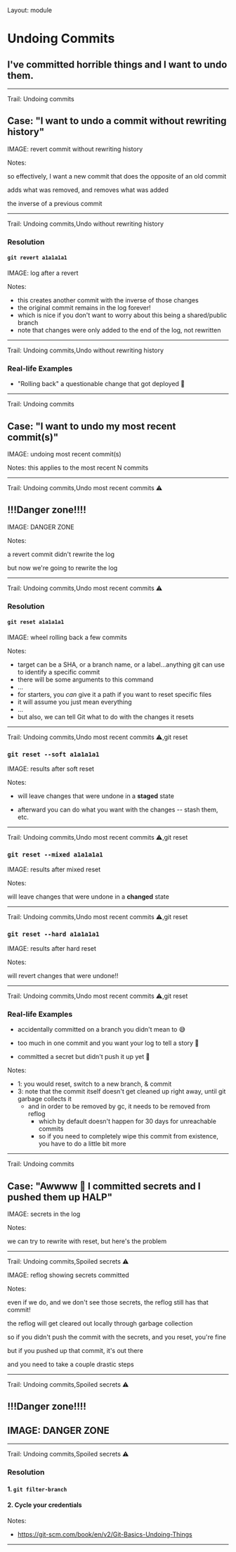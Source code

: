 Layout: module

# Undoing Commits

## I've committed horrible things and I want to undo them.

---

Trail: Undoing commits

## Case: "I want to undo a commit without rewriting history"

IMAGE: revert commit without rewriting history

Notes:

so effectively, I want a new commit that does the opposite of an old commit

adds what was removed, and removes what was added

the inverse of a previous commit

---

Trail: Undoing commits,Undo without rewriting history

### Resolution

#### `git revert a1a1a1a1`

IMAGE: log after a revert

Notes:

- this creates another commit with the inverse of those changes
- the original commit remains in the log forever!
- which is nice if you don't want to worry about this being a shared/public branch
- note that changes were only added to the end of the log, not rewritten

---

Trail: Undoing commits,Undo without rewriting history

### Real-life Examples

- "Rolling back" a questionable change that got deployed 🤔
<!-- .element: class="fragment" -->

---

Trail: Undoing commits

## Case: "I want to undo my most recent commit(s)"

IMAGE: undoing most recent commit(s)

Notes: this applies to the most recent N commits

---

Trail: Undoing commits,Undo most recent commits ⚠️

## !!!Danger zone!!!!

IMAGE: DANGER ZONE

Notes:

a revert commit didn't rewrite the log

but now we're going to rewrite the log

---

Trail: Undoing commits,Undo most recent commits ⚠️

### Resolution

#### `git reset a1a1a1a1`

IMAGE: wheel rolling back a few commits

Notes:

- target can be a SHA, or a branch name, or a label...anything git can use to identify a specific commit
- there will be some arguments to this command
- ...
- for starters, you _can_ give it a path if you want to reset specific files
- it will assume you just mean everything
- ...
- but also, we can tell Git what to do with the changes it resets

---

Trail: Undoing commits,Undo most recent commits ⚠️,git reset

### `git reset --soft a1a1a1a1`

IMAGE: results after soft reset

Notes:

- will leave changes that were undone in a **staged** state

- afterward you can do what you want with the changes -- stash them, etc.

---

Trail: Undoing commits,Undo most recent commits ⚠️,git reset

### `git reset --mixed a1a1a1a1`

IMAGE: results after mixed reset

Notes:

will leave changes that were undone in a **changed** state

---

Trail: Undoing commits,Undo most recent commits ⚠️,git reset

### `git reset --hard a1a1a1a1`

IMAGE: results after hard reset

Notes:

will revert changes that were undone!!

---

Trail: Undoing commits,Undo most recent commits ⚠️,git reset

### Real-life Examples

- accidentally committed on a branch you didn't mean to 😅
<!-- .element: class="fragment" -->
- too much in one commit and you want your log to tell a story 📕
<!-- .element: class="fragment" -->
- committed a secret but didn't push it up yet 😬
<!-- .element: class="fragment" -->

Notes:

- 1: you would reset, switch to a new branch, & commit
- 3: note that the commit itself doesn't get cleaned up right away, until git garbage collects it
  - and in order to be removed by gc, it needs to be removed from reflog
    - which by default doesn't happen for 30 days for unreachable commits
    - so if you need to completely wipe this commit from existence, you have to do a little bit more

---

Trail: Undoing commits

## Case: "Awwww 🤬 I committed secrets and I pushed them up HALP"

IMAGE: secrets in the log

Notes:

we can try to rewrite with reset, but here's the problem

---

Trail: Undoing commits,Spoiled secrets ⚠️

IMAGE: reflog showing secrets committed

Notes:

even if we do, and we don't see those secrets, the reflog still has that commit!

the reflog will get cleared out locally through garbage collection

so if you didn't push the commit with the secrets, and you reset, you're fine

but if you pushed up that commit, it's out there

and you need to take a couple drastic steps

---

Trail: Undoing commits,Spoiled secrets ⚠️

## !!!Danger zone!!!!

## IMAGE: DANGER ZONE

---

Trail: Undoing commits,Spoiled secrets ⚠️

### Resolution

#### 1. `git filter-branch`

#### 2. Cycle your credentials

Notes:

- https://git-scm.com/book/en/v2/Git-Basics-Undoing-Things

---
